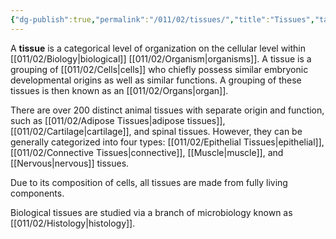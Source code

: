 ```yaml
---
{"dg-publish":true,"permalink":"/011/02/tissues/","title":"Tissues","tags":["BIOL422"],"noteIcon":"1","created":"2024-09-26T13:45:04.137-07:00","updated":"2024-10-03T23:07:28.718-07:00"}
---
```


A **tissue** is a categorical level of organization on the cellular level within [[011/02/Biology\|biological]] [[011/02/Organism\|organisms]]. A tissue is a grouping of [[011/02/Cells\|cells]] who chiefly possess similar embryonic developmental origins as well as similar functions. A grouping of these tissues is then known as an [[011/02/Organs\|organ]].

There are over 200 distinct animal tissues with separate origin and function, such as [[011/02/Adipose Tissues\|adipose tissues]], [[011/02/Cartilage\|cartilage]], and spinal tissues. However, they can be generally categorized into four types: [[011/02/Epithelial Tissues\|epithelial]], [[011/02/Connective Tissues\|connective]], [[Muscle\|muscle]], and [[Nervous\|nervous]] tissues.

Due to its composition of cells, all tissues are made from fully living components.

Biological tissues are studied via a branch of microbiology known as [[011/02/Histology\|histology]].